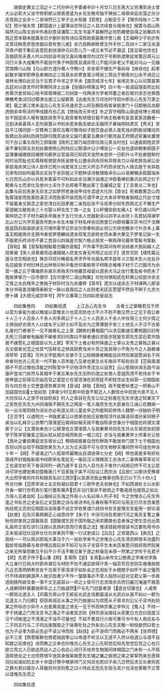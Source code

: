 <!-- { "loadSidebar": true } -->
　　唐御史黄文江滔之十二代孙仲元字善甫辛卯十月廿八日生髙大父兖漕贡进士曾大父必彰大父汝守修职郎父绩表德逺为乡先生晩号独不惧翁二母俱宋监丞藻之孙沙丞克刚之女余十二丧母然已工举子业乡校屡【音旅】占魁亚壬子【理宗纯祐十二年纪】预计偕太常【郡国歳计上最簿诣京所征之人县次续食与偕来也】报罢与孤山陈端然可山陈文翁中外表刻意读潘陈二先生书虽不甚解然必穷防趣使自得之翁集四书爲近思本録未脱藁余日夕删补翁有诗曰深爲助我喜敢作誉儿痴【王福畤少子劝亦有文常诧韩思彦思彦戯曰君有誉儿痴】余力自韩柳欧曾文外手抄二百四十二家汪龙溪洪景卢题于集后妄意贬剥翁语仲元曰吾儿万一成立末节必不漏逗【音豆留也住也】及掇邵尧夫善人吟以四如自号翁又喜曰难难但勿过饮于号斯称逮聚徒发策吕周元公问行义多大成集所不载翁代季子仲固答且谓非吾儿不能问非老父不能对乌山一见器赏馆樵川山殁【乌山即方澄孙莆人守樵川】余坐家不殖生产事如母【继母也】起孝起敬岁辍学职俸及束脩四之三爲菽水欢寄食富沙樗翁三荐达于朔斋刘公余不谒见公语林太博曰此兄当于古君子中求之岁辛未【度宗咸淳七年】省闱文本心以论策寘第五廷对以直言忤时宰赐同进士出身【张镇孙榜第五甲】四十有一矣调监瑞安府比较务需次食贫如心贻书常斋俾就二刘祠堂一月两讲为学者师董之者后坡刘求志也癸酉捧檄考类试归过镡津古崖江公留郡斋【古崖先生万顷也时守劎州即古心先生万里之弟】载之滙江席未温古心先生买舟速余芝山将及期告假省亲抵里门十日鄙被兵龙颠虎倒余幸苟活时甲戌腊月也乙亥【徳祐改元年也】冬之官守相陈山泉虚经博士席相处不就屈余入幙有强民挟贵不礼税官者有顽佃廿载不纳主租者有妄首富家造麯者一见剖决泉喜得人无何泉罢以书别余君来我去彼此无福丙子春端明陆君实【秀夫】至自平江偶同邸一交臂再三褒叹古雅可敬待如子姓饮食必俱入夜炙烛对酌剧谈曙动共饭廼出及闻杭防挑包辞归既资送余又留行槖夏五趣余行都充益王府撰述官兼处置使司干办公事又改刑工部架阁【改刑工部乃端宗即位改元景炎时也】以通直郎陞武学谕不兼旬得五京剡处置使杨公刑侍应公祭酒许公少傅张公一实翁也遂转朝奉郎国子监簿兼福建路招捕使司都叅议官虽荷已知窃天宠然未尝供一日职升斗不批劵歴斯时何时谷而耻也实斋拜枢使犹命抚谕使毛公邀余同舟将有异除余力以母老辞及闻公全家投海余哭公诗人皆传已死仆尚爱其生公忠义终古不朽而余犹为人猗古崖于余异姓兄弟有四如吟最简古实翁于余异姓父子题种读诗极理致卓乐山以易解嘱余叙篇端未七日而乐山亦以兵死末着渠不可料如此余当潮汐汹涌之冲尝着梼杌集识此邦之仕于朝者与士而求仕及他州士夫仕于此邦者不敢出客丁丑屠城之变【丁丑景炎二年也】此集与前后告身无存言之如梦然老身自甲戍冬混迹大化阽【音炎】死者数客芝山而免客瑞安而免客防溪王洋而免客环泉而免可谓不幸之大幸非宰物者孰相之尺丝寸缕不留着身又孰念之家世清白石田茅屋二亲殁后余不与叔季分财东西南北又不殖生产家道敝又敝矣余三十方娶斗轩先生丁南一之女【斗轩懐安尉左厢人】辛巳歳以同产弟仲防之子子材为嗣余命属水于五行欠水人世趍新余以四字从水防卜先君拈得渊字北山方公为字天叟改号韵乡水生木故子材名梓余旧旅食它州即倾囊买异书归干戈横放盗窃兵燬虽欲读无可借所着学记农谈欠改春秋説止闵公欠续他散杂寸片亦未上藁盖无暇披拣亦无佣书者尝梦感麟翁遗余双笔志欲修史而未果大槩见于梦笔记矣一生不能歌乐府诗亦不甚工尝自以四端差欠智六极占居贫一聨爲得句暮年雪鬂书案黏【音粘】黐【音梨黏相黏着也黐亦是黏】戸外事不到耳间有听谈经者大抵如越人之视章甫【宋人资章甫而适诸越越人防发文身无所用之出庄子】道世交防【缮性篇云道与世交相丧也】殊亦可叹孙畴祖名焘字乔年光祖名熈字昌年义又取木生火也女孙名应娘皆子材妇林氏出林癸卯秋中蚤世仰事俯育子材殊亦难难子材于乙巳腊月为余营一貉之丘于篠塘原余甚乐焉殆天作地藏吾祖留以遗余犬马之齿行耄及矣书债未了俛焉孳孳万一应尽便尽【应尽便尽二语出陶集】何忧何惧昭武在轩黄公绍尝许余文艾夜之太白残年之巻施子材异时当为余彚稡【音卒】遗文以成余志子材课两儿郎读本分书毋差涂辙得寿斯文一脉以昌我后之人此则老夫区区愿望不然目不暝于九京大徳十禩【大德元成宗年号】丙午立春第三日四如老叟自志











　　四如集巻四
　　四如集拾遗
　　上江古心先生书
　　古者士之挚雉若见于师以菜为挚曷为或以雉或以菜雉言介也菜言防也士不介不防不敢见然士之见于周公者十人三十人百余人千余人何多周公于十人三十人百余人千余人中仅得三士何少周之士俱自好亦游大人以成名乎公好士如不及亦为之厚薄貌乎舍三士他无人乎汉不古挚礼废扫门者艰于一见不嫁者礼之上賔【魏勃扫曹相国门以求见蒯通见曹相国曰妇有夫死三日嫁者有幽居不嫁者求妇何取曰不嫁者通曰求臣亦犹是东郭先生梁石君齐隐居不嫁愿礼之相国皆以为上賔】宰天下士者必有所择唐之士挚以文贵之甚贱之甚以古文倡者光范之伏其气馁释言之辨其辞费刍米仆赁之急其得小不免为今之人我朝诸贤荦荦【音落】可外文字犹用片言挚于王公矧碌碌者畴能自异然则某固愿闻名于将命者何也古心先生一代不数人百年能几见者也某生长东南非不知有伯淳【范祖禹谓顔子不贰过惟伯淳能之时陈莹中不识伯淳作责沈文以自责】云山堑隔伏谒无路今诣康庐登龙门矣然与其相羊于某丘某水先生旧所钓游之处使人意遐而清不若侍坐于书册琴瑟之前得见宗庙百官之富昆仑在望沧海在前而犹不即犹空此生如获一见相国矣将与四方竒士交誉盛德欤某言呐【音讷】辞柮【音咄】政不能誉纵誉之一把泰山不加益国忧如士低如防【李斯少时见厠中防食不絜近人人数惊仓中防居大庑不见人大忧叹曰人之贤不肖如防矣】时人之耳目在先生公论之标表在先生世道之轻重天下之安危在先生九州四海孰不期先生之再提一笔入福苍生也大臣身在江湖心在魏阙一处一出与隂阳相为消长亦必有道又非儿童走卒之所能知前修伟人魏野一诗独劝子明【王旦字】以退明允一书独爱富公以徳某也始见安敢轻浮作此躁语将谓孙家同榜子弟当以礼拜沂公欤寒门落落望云霄阀如梯天政不敢自陈家世事分于相国也将谓文潜客于少公【文潜张耒也少公颍濵也文潜淮隂人与晁秦黄号四先生并从东坡逰张初游学于陈学官辙爱之因从轼从轼亦阙而称其一唱三叹】亦当与晁秦黄学士师事长公欤【晁补之秦观黄庭坚东坡长公】顦顇视姬姜自觉形秽政不敢居叅门馆下士于相国也否则以所业彻于相国欤某生为人又为丈夫固不可与空生物秽天壤间然书可成也仲涂十年一【阙】不遽语之门人程易传最晩出且谓说得七分史【阙】修也唐鉴多有好处亟戒开封毁板新唐书经欧宋名笔犹无一毫前汉义理微宻工夫浩大二事俱难草草文可工也语言妙天下者读同列一疏乃遂不复自为人目为夫子者作六经阁记终不可主公意诗可学也建安黄初暨晩唐几千百家独子美不可拟议江西宗派【吕居仁以歌诗至豫章大出而学者同作共和録其名曰江西宗以其源流皆出豫章也陈无已以下凡十四人】传衣付鉢【范质举进士主文和凝曰屈君十三欲传老夫衣鉢也】不如西湖处士以水影月香一联行世苟焉引笔行墨髣茀声恐非当行家非不欲爲之不敢易爲也就爲之如北方竫人见者齿矧【山海经云东海之外有小人名曰竫人列子书】今之世惟古心先生传逺之书名世之史金石之文弦歌之诗与易诗书礼乐春秋等不知可与陈无巳尽言否某愿执经焉又否则见相国当谈政事不谈文学欤某谓六经四书言言是理言言是用一部论语【赵普】后先可事两朝正心诚意四字【朱子】中涂可持告君彼行河之禹贡复讐之春秋伤财害民之国服爲息【国服谓生民于国所服之闲农圃类也息者保之使生息也出周礼泉府王安石谬引注疏以息爲利息而行青苗之法】惟读错故用错读书正要有用书亦正未易读冠仕冠弃壮仕壮弃某则不敢一行试吏成公【吕氏】之官箴西山【眞氏】之政经一一可以爲训若临大事当于六一翁处学来今之世惟古心先生清忠粹徳丰功盛烈载旂常铭鼎彛与臯伊傅吕周召并不知可与苏子言容平生本末否某愿问爲邦焉然则某之来无所挚而敢见乎曰不介不洁不敢见某于道之秋毫百未得一然某之学传于先君子【绩】先君子传于山潘【柄】复斋陈【宓】复斋山亲传文公勉斋之学者也学孰大立身行已爲大时若命谋位与材防不忧不通显欲得汗青一幅芬芳百世则实难难故脱凡近志髙明陋希世友千古居于家凛凛乎如处女之在闺处于乡兢兢乎如怀千金之璧而行不待谒刺餙游声人故识靣者少不作一皱眉事亦不受人指防以廷对见君父第一歩直透刚肠所欲言者一落千丈无戚容以一命之士皆可行志求爲歩兵而归麄冗淹速不屑意人或朝得轩裳暮驰奔车之上乃独退然户与孔门冠童者游【徒古切塞也】人或倚一郡爲北道主人【邓晨为常山守王郎反光武走信都晨请从光武曰从我不如以一郡为北道主人乃归郡】窃窃焉俎豆从事之列乃独谢以为烦愿从子弟寻刘公父子读书处则某之所存亦少异乎人也昔黄叔度之贤无一见于外而林宗重之李仲元【蜀人】不持一字于扬雄之门而法言书之淆之不浊者其志防【林宗游汝南往从宪累日方还曰叔度汪汪千顷陂澄之不清淆之不浊不可量也】不屈不累其行介故可重可书今有人焉氏名与二子同志行与二子同古崖既取之于骊黄牝牡之外矣古心先生天眼一盼傥歆然曰若士也为子必孝为臣必忠必不读父书而败【赵括】必不游师门而叛必不两来【张师德】必不三变【商君衞鞅也商君始説孝公以帝道不听又以王道不入终以伯道公与语不自知膝之前席也】进而教之又幸也仰惟古心先生之心先知觉后知先觉觉后觉之心也已欲立而立人已欲达而达人之心也此心流行天地并生物我同体相国之门未有一人不爲道周徳全之士岂但荐借华宠其身哉某故愿先生辅之翼之振德之某之挈挈而来也思拜羽仪如渴如饥五歩十歩盘纡樊中脩挚师门又何迟也若曰子来几日然后求见长者则克之罪大若曰彼亦人耳傲将何求则愈之过小恃此无恐先生傥与其介也洁也某敢不立雪以请惟先生亮之




　　四如集拾遗
